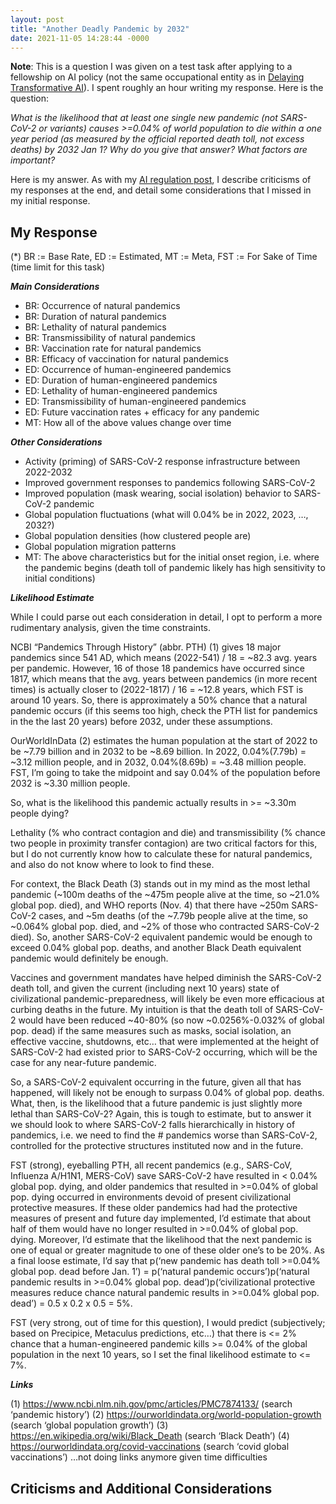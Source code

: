 ```yaml
---
layout: post
title: "Another Deadly Pandemic by 2032"
date: 2021-11-05 14:28:44 -0000
---
```


__Note__: This is a question I was given on a test task after applying to a fellowship on AI policy (not the same occupational entity as in [Delaying Transformative AI](https://tmartin2.github.io/blog/2021/09/16/Delaying-Transformative-AI.html)). I spent roughly an hour writing my response. Here is the question:

_What is the likelihood that at least one single new pandemic (not SARS-CoV-2 or variants) causes >=0.04% of world population to die within a one year period (as measured by the official reported death toll, not excess deaths) by 2032 Jan 1? Why do you give that answer? What factors are important?_

Here is my answer. As with my [AI regulation post](https://tmartin2.github.io/my-blog/2021/11/04/US-Europe-AI-regulation.html), I describe criticisms of my responses at the end, and detail some considerations that I missed in my initial response.

## My Response

(*) BR := Base Rate, ED := Estimated, MT := Meta, FST := For Sake of Time (time limit for this task)

___Main Considerations___
- BR: Occurrence of natural pandemics
- BR: Duration of natural pandemics
- BR: Lethality of natural pandemics
- BR: Transmissibility of natural pandemics
- BR: Vaccination rate for natural pandemics
- BR: Efficacy of vaccination for natural pandemics
- ED: Occurrence of human-engineered pandemics
- ED: Duration of human-engineered pandemics
- ED: Lethality of human-engineered pandemics
- ED: Transmissibility of human-engineered pandemics
- ED: Future vaccination rates + efficacy for any pandemic  
- MT: How all of the above values change over time

___Other Considerations___
- Activity (priming) of SARS-CoV-2 response infrastructure between 2022-2032
- Improved government responses to pandemics following SARS-CoV-2
- Improved population (mask wearing, social isolation) behavior to SARS-CoV-2 pandemic
- Global population fluctuations (what will 0.04% be in 2022, 2023, …, 2032?)
- Global population densities (how clustered people are)
- Global population migration patterns
- MT: The above characteristics but for the initial onset region, i.e. where the pandemic begins (death toll of pandemic likely has high sensitivity to initial conditions)

___Likelihood Estimate___

While I could parse out each consideration in detail, I opt to perform a more rudimentary analysis, given the time constraints.

NCBI “Pandemics Through History” (abbr. PTH) (1) gives 18 major pandemics since 541 AD, which means (2022-541) / 18 = ~82.3 avg. years per pandemic. However, 16 of those 18 pandemics have occurred since 1817, which means that the avg. years between pandemics (in more recent times) is actually closer to (2022-1817) / 16 = ~12.8 years, which FST is around 10 years. So, there is approximately a 50% chance that a natural pandemic occurs (if this seems too high, check the PTH list for pandemics in the the last 20 years) before 2032, under these assumptions.

OurWorldInData (2) estimates the human population at the start of 2022 to be ~7.79 billion and in 2032 to be ~8.69 billion. In 2022, 0.04%(7.79b) = ~3.12 million people, and in 2032, 0.04%(8.69b) = ~3.48 million people. FST, I’m going to take the midpoint and say 0.04% of the population before 2032 is ~3.30 million people.

So, what is the likelihood this pandemic actually results in >= ~3.30m people dying?

Lethality (% who contract contagion and die) and transmissibility (% chance two people in proximity transfer contagion) are two critical factors for this, but I do not currently know how to calculate these for natural pandemics, and also do not know where to look to find these.

For context, the Black Death (3) stands out in my mind as the most lethal pandemic (~100m deaths of the ~475m people alive at the time, so ~21.0% global pop. died), and WHO reports (Nov. 4) that there have ~250m SARS-CoV-2 cases, and ~5m deaths (of the ~7.79b people alive at the time, so ~0.064% global pop. died, and ~2% of those who contracted SARS-CoV-2 died). So, another SARS-CoV-2 equivalent pandemic would be enough to exceed 0.04% global pop. deaths, and another Black Death equivalent pandemic would definitely be enough.

Vaccines and government mandates have helped diminish the SARS-CoV-2 death toll, and given the current (including next 10 years) state of civilizational pandemic-preparedness, will likely be even more efficacious at curbing deaths in the future. My intuition is that the death toll of SARS-CoV-2 would have been reduced ~40-80% (so now ~0.0256%-0.032% of global pop. dead) if the same measures such as masks, social isolation, an effective vaccine, shutdowns, etc… that were implemented at the height of SARS-CoV-2 had existed prior to SARS-CoV-2 occurring, which will be the case for any near-future pandemic.  

So, a SARS-CoV-2 equivalent occurring in the future, given all that has happened, will likely not be enough to surpass 0.04% of global pop. deaths. What, then, is the likelihood that a future pandemic is just slightly more lethal than SARS-CoV-2? Again, this is tough to estimate, but to answer it we should look to where SARS-CoV-2 falls hierarchically in history of pandemics, i.e. we need to find the # pandemics worse than SARS-CoV-2, controlled for the protective structures instituted now and in the future.

FST (strong), eyeballing PTH, all recent pandemics (e.g., SARS-CoV, Influenza A/H1N1, MERS-CoV) save SARS-CoV-2 have resulted in < 0.04% global pop. dying, and older pandemics that resulted in >=0.04% of global pop. dying occurred in environments devoid of present civilizational protective measures. If these older pandemics had had the protective measures of present and future day implemented, I’d estimate that about half of them would have no longer resulted in >=0.04% of global pop. dying. Moreover, I’d estimate that the likelihood that the next pandemic is one of equal or greater magnitude to one of these older one’s to be 20%. As a final loose estimate, I’d say that p(‘new pandemic has death toll >=0.04% global pop. dead before Jan. 1’) = p(‘natural pandemic occurs’)p(‘natural pandemic results in >=0.04% global pop. dead’)p(‘civilizational protective measures reduce chance natural pandemic results in >=0.04% global pop. dead’) = 0.5 x 0.2 x 0.5 = 5%.

FST (very strong, out of time for this question), I would predict (subjectively; based on Precipice, Metaculus predictions, etc…) that there is <= 2% chance that a human-engineered pandemic kills >= 0.04% of the global population in the next 10 years, so I set the final likelihood estimate to <= 7%.

___Links___

(1) https://www.ncbi.nlm.nih.gov/pmc/articles/PMC7874133/  (search ‘pandemic history’)
(2) https://ourworldindata.org/world-population-growth (search ‘global population growth’)
(3) https://en.wikipedia.org/wiki/Black_Death (search ‘Black Death’)
(4) https://ourworldindata.org/covid-vaccinations (search ‘covid global vaccinations’)
…not doing links anymore given time difficulties

## Criticisms and Additional Considerations
